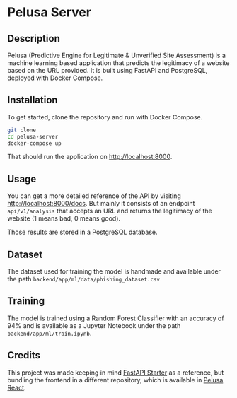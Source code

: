 # Pelusa Server

## Description
Pelusa (Predictive Engine for Legitimate & Unverified Site Assessment) is a machine learning
based application that predicts the legitimacy of a website based on the URL provided. It is
built using FastAPI and PostgreSQL, deployed with Docker Compose.

## Installation
To get started, clone the repository and run with Docker Compose.

```bash
git clone
cd pelusa-server
docker-compose up
```

That should run the application on [http://localhost:8000](http://localhost:8000).

## Usage
You can get a more detailed reference of the API by visiting [http://localhost:8000/docs](http://localhost:8000/docs). But mainly it consists of an endpoint `api/v1/analysis` that accepts an URL and returns the legitimacy of the website (1 means bad, 0 means good).

Those results are stored in a PostgreSQL database.

## Dataset
The dataset used for training the model is handmade and available under the path `backend/app/ml/data/phishing_dataset.csv`

## Training
The model is trained using a Random Forest Classifier with an accuracy of 94% and is available as a Jupyter Notebook under the path `backend/app/ml/train.ipynb`.

## Credits

This project was made keeping in mind [FastAPI Starter](https://github.com/gaganpreet/fastapi-starter) as a reference, but bundling the frontend in a different repository, which is available in [Pelusa React](https://github.com/javi-aranda/pelusa-react).
